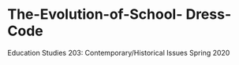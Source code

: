 # The-Evolution-of-School- Dress- Code
Education Studies 203: Contemporary/Historical Issues Spring 2020
